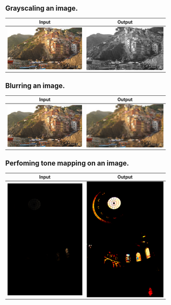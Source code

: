 
## Grayscaling an image.

Input                                        |  Output
:-------------------------------------------:|:--------------------------------------------:
![Input](./imgs/input_image1_2.jpg "Input")  |  ![Output](./imgs/output_image1.png "Output")

## Blurring an image.

Input                                        |  Output
:-------------------------------------------:|:---------------------------------------------:
![Input](./imgs/input_image1_2.jpg "Input")  |  ![Output](./imgs/output_image2.png "Output")

## Perfoming tone mapping on an image. 

Input                                        |  Output
:-------------------------------------------:|:--------------------------------------------:
![Input](./imgs/input_image3.png "Input")    | ![Output](./imgs/output_image3.png "Output")